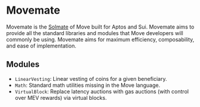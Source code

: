 # Movemate

Movemate is the [Solmate](https://github.com/transmissions11/solmate) of Move built for Aptos and Sui. Movemate aims to provide all the standard libraries and modules that Move developers will commonly be using. Movemate aims for maximum efficiency, composability, and ease of implementation.

## Modules

* `LinearVesting`: Linear vesting of coins for a given beneficiary.
* `Math`: Standard math utilities missing in the Move language.
* `VirtualBlock`: Replace latency auctions with gas auctions (with control over MEV rewards) via virtual blocks.
